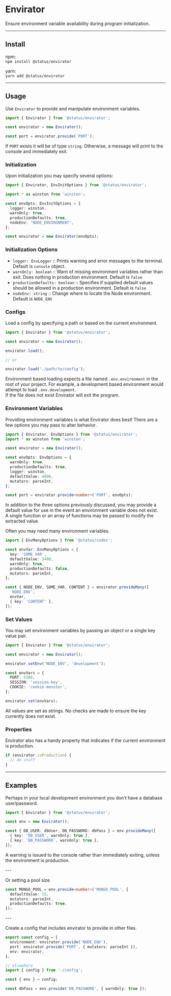 # Envirator

Ensure environment variable availability during program initialization.

---

## Install

npm:  
`npm install @status/envirator`

yarn:  
`yarn add @status/envirator`

---

## Usage

Use `Envirator` to provide and manipulate environment variables.

```typescript
import { Envirator } from '@status/envirator';

const envirator = new Envirator();

const port = envirator.provide('PORT');
```

If `PORT` exists it will be of type `string`. Otherwise, a message will print to the console and immediately exit.

### Initialization

Upon initialization you may specify several options:

```typescript
import { Envirator, EnvInitOptions } from '@status/envirator';

import * as winston from 'winston';

const envOpts: EnvInitOptions = {
  logger: winston,
  warnOnly: true,
  productionDefaults: true,
  nodeEnv: 'NODE_ENVIRONMENT',
};

const envirator = new Envirator(envOpts);
```

### Initialization Options

- `logger: EnvLogger` :: Prints warning and error messages to the terminal. Default is `console` object.
- `warnOnly: boolean` :: Warn of missing environment variables rather than exit. Does nothing in production environment. Default is `false`
- `productionDefaults: boolean` :: Specifies if supplied default values should be allowed in a production environment. Default is `false`
- `nodeEnv: string` :: Change where to locate the Node environment. Default is `NODE_ENV`

### Configs

Load a config by specifying a path or based on the current environment.

```typescript
import { Envirator } from '@status/envirator';

const envirator = new Envirator();

envirator.load();

// or

envirator.load('./path/to/config');
```

Environment based loading expects a file named `.env.environment` in the root of your project. For example, a development based environment would attempt to load `.env.development`.  
If the file does not exist Envirator will exit the program.

### Environment Variables

Providing environment variables is what Envirator does best! There are a few options you may pass to alter behavior.

```typescript
import { Envirator, EnvOptions } from '@status/envirator';
import * as winston from 'winston';

const envirator = new Envirator();

const envOpts: EnvOptions = {
  warnOnly: true,
  productionDefaults: true,
  logger: winston,
  defaultValue: 4800,
  mutators: parseInt,
};

const port = envirator.provide<number>('PORT', envOpts);
```

In addition to the three options previously discussed, you may provide a default value for use in the event an environment variable does not exist.  
A single function or an array of functions may be passed to modify the extracted value.

Often you may need many environment variables.

```typescript
import { EnvManyOptions } from '@status/codes';

const envVar: EnvManyOptions = {
  key: 'SOME_VAR',
  defaultValue: 3400,
  warnOnly: true,
  productionDefaults: false,
  mutators: parseInt,
};

const { NODE_ENV, SOME_VAR, CONTENT } = envirator.provideMany([
  'NODE_ENV',
  envVar,
  { key: 'CONTENT' },
]);
```

### Set Values

You may set environment variables by passing an object or a single key value pair.

```typescript
import { Envirator } from '@status/envirator';

const envirator = new Envirator();

envirator.setEnv('NODE_ENV', 'development');

const envVars = {
  PORT: 5200,
  SESSION: 'session-key',
  COOKIE: 'cookie-monster',
};

envirator.set(envVars);
```

All values are set as strings. No checks are made to ensure the key currently does not exist.

### Properties

Envirator also has a handy property that indicates if the current environment is production.

```typescript
if (envirator.isProduction) {
  // do stuff
}
```

---

## Examples

Perhaps in your local development environment you don't have a database user/password.

```typescript
import { Envirator } from '@status/envirator';

const env = new Envirator();

const { DB_USER: dbUser, DB_PASSWORD: dbPass } = env.provideMany([
  { key: 'DB_USER', warnOnly: true },
  { key: 'DB_PASSWORD', warnOnly: true },
]);
```

A warning is issued to the console rather than immediately exiting, unless the environment is production.

\---

Or setting a pool size

```typescript
const MONGO_POOL = env.provide<number>('MONGO_POOL', {
  defaultValue: 15,
  mutators: parseInt,
  productionDefaults: true,
});
```

\---

Create a config that includes envirator to provide in other files.

```typescript
export const config = {
  environment: envirator.provide('NODE_ENV'),
  port: envirator.provide('PORT', { mutators: parseInt }),
  env: envirator,
};

// elsewhere
import { config } from './config';

const { env } = config;

const dbPass = env.provide('DB_PASSWORD', { warnOnly: true });
```
